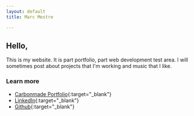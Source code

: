 ```yaml
---
layout: default
title: Marc Mestre

---
```

## Hello,

This is my website. It is part portfolio, part web development test area. I will sometimes post about projects that I'm working and music that I like.

### Learn more

* [Carbonmade Portfolio](https://marcmestre.carbonmade.com/){:target="_blank"}
* [LinkedIn](https://www.linkedin.com/in/marc-mestre-99147721/){:target="_blank"}
* [Github](https://github.com/MarcLightning){:target="_blank"}